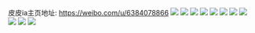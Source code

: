 皮皮ia主页地址: https://weibo.com/u/6384078866 
![](https://wx4.sinaimg.cn/mw2000/006Y2WxYly1h968trogmoj30u0140alu.jpg) 
![](https://wx4.sinaimg.cn/mw2000/006Y2WxYly1h968tr5j2mj328n2zjhdv.jpg) 
![](https://wx4.sinaimg.cn/mw2000/006Y2WxYly1h968trx4uej30u0140k1f.jpg) 
![](https://wx4.sinaimg.cn/mw2000/006Y2WxYly1h968tos96zj30lc0sgjzb.jpg) 
![](https://wx4.sinaimg.cn/mw2000/006Y2WxYly1h968tprdssj327s2yee82.jpg) 
![](https://wx4.sinaimg.cn/mw2000/006Y2WxYly1h968ts6dibj30u0140ako.jpg) 
![](https://wx4.sinaimg.cn/mw2000/006Y2WxYly1h951ai9t0qj324w2nzx6p.jpg) 
![](https://wx4.sinaimg.cn/mw2000/006Y2WxYly1h951ak0895j32c0340u0z.jpg) 
![](https://wx4.sinaimg.cn/mw2000/006Y2WxYly1h951al9tpbj32282qzqv7.jpg) 
![](https://wx4.sinaimg.cn/mw2000/006Y2WxYly1h951am8lmqj32c03404qq.jpg) 
![](https://wx4.sinaimg.cn/mw2000/006Y2WxYly1h7wkdwsfi1j31o0280qv5.jpg) 
